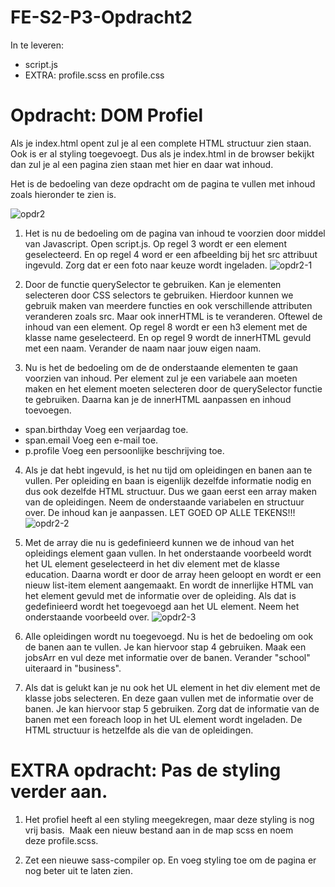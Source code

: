 # FE-S2-P3-Opdracht2

In te leveren:
- script.js
- EXTRA: profile.scss en profile.css

# Opdracht: DOM Profiel
Als je index.html opent zul je al een complete HTML structuur zien staan. Ook is er al styling toegevoegt. 
Dus als je index.html in de browser bekijkt dan zul je al een pagina zien staan met hier en daar wat inhoud.

Het is de bedoeling van deze opdracht om de pagina te vullen met inhoud zoals hieronder te zien is. 

![opdr2](https://user-images.githubusercontent.com/51715045/153872832-beef36fa-29c3-4859-ac7a-5800daccca82.png)

1. Het is nu de bedoeling om de pagina van inhoud te voorzien door middel van Javascript. 
Open script.js. Op regel 3 wordt er een element geselecteerd. 
En op regel 4 word er een afbeelding bij het src attribuut ingevuld. 
Zorg dat er een foto naar keuze wordt ingeladen. 
![opdr2-1](https://user-images.githubusercontent.com/51715045/153872854-80588970-a3d3-4db9-b0a6-f1af60dce900.png)

 
2. Door de functie querySelector te gebruiken. Kan je elementen selecteren door CSS selectors te gebruiken. 
Hierdoor kunnen we gebruik maken van meerdere functies en ook verschillende attributen veranderen zoals src. 
Maar ook innerHTML is te veranderen. Oftewel de inhoud van een element. 
Op regel 8 wordt er een h3 element met de klasse name geselecteerd. 
En op regel 9 wordt de innerHTML gevuld met een naam. 
Verander de naam naar jouw eigen naam. 
 
3. Nu is het de bedoeling om de de onderstaande elementen te gaan voorzien van inhoud. 
Per element zul je een variabele aan moeten maken en het element moeten selecteren door de querySelector functie te gebruiken. Daarna kan je de innerHTML aanpassen en inhoud toevoegen. 
  - span.birthday
  Voeg een verjaardag toe.
  - span.email
  Voeg een e-mail toe.
  - p.profile
  Voeg een persoonlijke beschrijving toe.
 
4. Als je dat hebt ingevuld, is het nu tijd om opleidingen en banen aan te vullen. 
Per opleiding en baan is eigenlijk dezelfde informatie nodig en dus ook dezelfde HTML structuur. 
Dus we gaan eerst een array maken van de opleidingen. 
Neem de onderstaande variabelen en structuur over. De inhoud kan je aanpassen. 
LET GOED OP ALLE TEKENS!!!
![opdr2-2](https://user-images.githubusercontent.com/51715045/153872884-b0f114ff-fd60-49bd-a569-3e70d56058b0.png)
 
5. Met de array die nu is gedefinieerd kunnen we de inhoud van het opleidings element gaan vullen. 
In het onderstaande voorbeeld wordt het UL element geselecteerd in het div element met de klasse education. 
Daarna wordt er door de array heen geloopt en wordt er een nieuw list-item element aangemaakt. 
En wordt de innerlijke HTML van het element gevuld met de informatie over de opleiding. Als dat is gedefinieerd wordt het toegevoegd aan het UL element. 
Neem het onderstaande voorbeeld over. 
![opdr2-3](https://user-images.githubusercontent.com/51715045/153872908-e2f76ffb-7ee0-487d-a082-efcd26c3aa32.png)
 
6. Alle opleidingen wordt nu toegevoegd. Nu is het de bedoeling om ook de banen aan te vullen. 
Je kan hiervoor stap 4 gebruiken.
Maak een jobsArr en vul deze met informatie over de banen. Verander "school" uiteraard in "business". 
 
7. Als dat is gelukt kan je nu ook het UL element in het div element met de klasse jobs selecteren. 
En deze gaan vullen met de informatie over de banen. 
Je kan hiervoor stap 5 gebruiken. 
Zorg dat de informatie van de banen met een foreach loop in het UL element wordt ingeladen. 
De HTML structuur is hetzelfde als die van de opleidingen. 

# EXTRA opdracht: Pas de styling verder aan.
1. Het profiel heeft al een styling meegekregen, maar deze styling is nog vrij basis. 
Maak een nieuw bestand aan in de map scss en noem deze profile.scss.

2. Zet een nieuwe sass-compiler op. En voeg styling toe om de pagina er nog beter uit te laten zien. 
